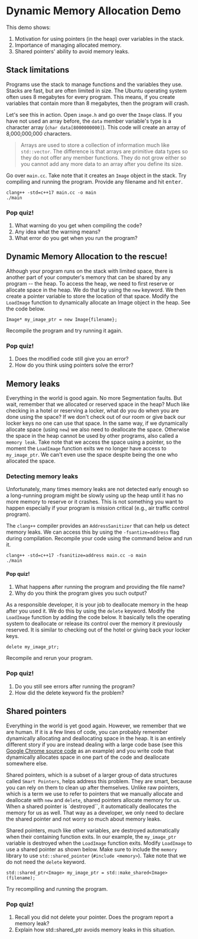 # Dynamic Memory Allocation Demo
This demo shows:
1. Motivation for using pointers (in the heap) over variables in the stack.
2. Importance of managing allocated memory.
3. Shared pointers' ability to avoid memory leaks.

## Stack limitations
Programs use the stack to manage functions and the variables they use. Stacks are fast, but are often limited in size. The Ubuntu operating system often uses 8 megabytes for every program. This means, if you create variables that contain more than 8 megabytes, then the program will crash.

Let's see this in action. Open `image.h` and go over the `Image` class. If you have not used an array before, the `data` member variable's type is a character array (`char data[8000000000]`). This code will create an array of 8,000,000,000 characters.

> Arrays are used to store a collection of information much like `std::vector`. The difference is that arrays are primitive data types so they do not offer any member functions. They do not grow either so you cannot add any more data to an array after you define its size.

Go over `main.cc`. Take note that it creates an `Image` object in the stack. Try compiling and running the program. Provide any filename and hit <kbd>enter</kbd>.

```
clang++ -std=c++17 main.cc -o main
./main
```

### Pop quiz!
1. What warning do you get when compiling the code? 
1. Any idea what the warning means?
1. What error do you get when you run the program?

## Dynamic Memory Allocation to the rescue!
Although your program runs on the stack with limited space, there is another part of your computer's memory that can be shared by any program -- the heap. To access the heap, we need to first reserve or allocate space in the heap. We do that by using the `new` keyword. We then create a pointer variable to store the location of that space. Modify the `LoadImage` function to dynamically allocate an Image object in the heap. See the code below.

```
Image* my_image_ptr = new Image{filename};
```

Recompile the program and try running it again.

### Pop quiz!
1. Does the modified code still give you an error?
1. How do you think using pointers solve the error?

## Memory leaks
Everything in the world is good again. No more Segmentation faults. But wait, remember that we allocated or reserved space in the heap? Much like checking in a hotel or reserving a locker, what do you do when you are done using the space? If we don't check out of our room or give back our locker keys no one can use that space. In the same way, if we dynamically allocate space (using `new`) we also need to deallocate the space. Otherwise the space in the heap cannot be used by other programs, also called a `memory leak`. Take note that we access the space using a pointer, so the moment the `LoadImage` function exits we no longer have access to `my_image_ptr`. We can't even use the space despite being the one who allocated the space.

### Detecting memory leaks
Unfortunately, many times memory leaks are not detected early enough so a long-running program might be slowly using up the heap until it has no more memory to reserve or it crashes. This is not something you want to happen especially if your program is mission critical (e.g., air traffic control program).

The `clang++` compiler provides an `AddressSanitizer` that can help us detect memory leaks. We can access this by using the `-fsantize=address` flag during compilation. Recompile your code using the command below and run it.

```
clang++ -std=c++17 -fsanitize=address main.cc -o main
./main
```

#### Pop quiz!
1. What happens after running the program and providing the file name?
1. Why do you think the program gives you such output?

As a responsible developer, it is your job to deallocate memory in the heap after you used it. We do this by using the `delete` keyword. Modify the `LoadImage` function by adding the code below. It basically tells the operating system to deallocate or release its control over the memory it previously reserved. It is similar to checking out of the hotel or giving back your locker keys.

```
delete my_image_ptr;
```

Recompile and rerun your program.

### Pop quiz!
1. Do you still see errors after running the program?
1. How did the delete keyword fix the problem?

## Shared pointers
Everything in the world is yet good again. However, we remember that we are human. If it is a few lines of code, you can probably remember dynamically allocating and deallocating space in the heap. It is an entirely different story if you are instead dealing with a large code base (see this [Google Chrome source code](https://source.chromium.org/chromium/chromium/src/+/main:chrome/browser/ui/views/tabs/tab.cc) as an example) and you write code that dynamically allocates space in one part of the code and deallocate somewhere else.

Shared pointers, which is a subset of a larger group of data structures called `Smart Pointers`, helps address this problem. They are smart, because you can rely on them to clean up after themselves. Unlike raw pointers, which is a term we use to refer to pointers that we manually allocate and deallocate  with `new` and `delete`, shared pointers allocate memory for us. When a shared pointer is `destroyed``, it automatically deallocates the memory for us as well. That way as a developer, we only need to declare the shared pointer and not worry so much about memory leaks.

Shared pointers, much like other variables, are destroyed automatically when their containing function exits. In our example, the `my_image_ptr` variable is destroyed when the `LoadImage` function exits. Modify `LoadImage` to use a shared pointer as shown below. Make sure to include the `memory` library to use `std::shared_pointer` (`#include <memory>`). Take note that we do not need the `delete` keyword.

```
std::shared_ptr<Image> my_image_ptr = std::make_shared<Image>(filename);
```

Try recompiling and running the program.

### Pop quiz!
1. Recall you did not delete your pointer. Does the program report a memory leak?
1. Explain how std::shared_ptr avoids memory leaks in this situation.